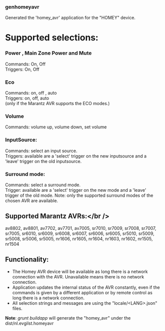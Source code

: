 ### genhomeyavr
Generated the 'homey_avr' application for the "HOMEY" device.

# Supported selections:
### Power , Main Zone Power and Mute
Commands: On, Off<br />
Triggers: On, Off<br />
### Eco
Commands: on, off , auto<br />
Triggers: on, off, auto<br />
(only if the Marantz AVR supports the ECO modes.)
### Volume
Commands: volume up, volume down, set volume<br />
### InputSource:
Commands: select an input source.<br />
Triggers: available are a 'select' trigger on the new inputsource and a 'leave' trigger on the old inputsource.
### Surround mode:
Commands: select a surround mode.<br />
Trigger: available are a 'select' trigger on the new mode and a 'leave' trigger of the old mode.
Note: only the supported surround modes of the chosen AVR are available.

## Supported Marantz AVRs:</br />
av8802, av8801, av7702, av7701, av7005,
sr7010, sr7009, sr7008, sr7007, sr7005,
sr6010, sr6009, sr6008, sr6007, sr6006, sr6005,
sr5010, sr5009, sr5008, sr5006, sr5005,
nr1606, nr1605, nr1604, nr1603, nr1602,
nr1505, nr1504

## Functionality:
* The Homey AVR device will be available as long there is a network connection with the AVR. Unavailable means there is no network connection.
* Application updates the internal status of the AVR constantly, even if the commands is given by a different application or by remote control as long there is a network connection.
* All selection strings and messages are using the "locale/&lt;LANG&gt;.json" files.

<strong>Note</strong>:
<em>grunt buildapp</em> will generate the "homey_avr" under the dist/nl.evgilst.homeyavr<br />
